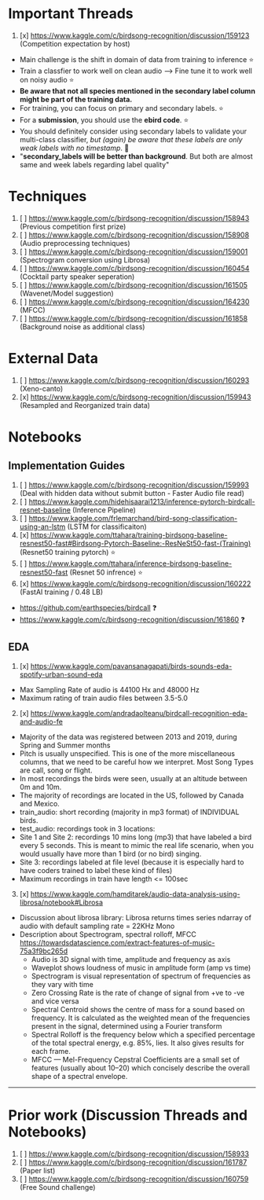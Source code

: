 # Important Threads
1. [x] https://www.kaggle.com/c/birdsong-recognition/discussion/159123 (Competition expectation by host)
  - Main challenge is the shift in domain of data from training to inference ⭐️
  - Train a classfier to work well on clean audio --> Fine tune it to work well on noisy audio ⭐️
  - **Be aware that not all species mentioned in the secondary label column might be part of the training data.** 
  - For training, you can focus on primary and secondary labels. ⭐️
  - For a **submission**, you should use the **ebird code**.  ⭐️
  - You should definitely consider using secondary labels to validate your multi-class classifier, *but (again) be aware that these labels are only weak labels with no timestamp*. 🔪
  - "**secondary_labels will be better than background**. But both are almost same and week labels regarding label quality"

# Techniques
1. [ ] https://www.kaggle.com/c/birdsong-recognition/discussion/158943 (Previous competition first prize)
2. [ ] https://www.kaggle.com/c/birdsong-recognition/discussion/158908 (Audio preprocessing techniques)
3. [ ] https://www.kaggle.com/c/birdsong-recognition/discussion/159001 (Spectrogram conversion using Librosa)
4. [ ] https://www.kaggle.com/c/birdsong-recognition/discussion/160454 (Cocktail party speaker seperation)
5. [ ] https://www.kaggle.com/c/birdsong-recognition/discussion/161505 (Wavenet/Model suggestion)
6. [ ] https://www.kaggle.com/c/birdsong-recognition/discussion/164230 (MFCC)
7. [ ] https://www.kaggle.com/c/birdsong-recognition/discussion/161858 (Background noise as additional class)

# External Data
1. [ ] https://www.kaggle.com/c/birdsong-recognition/discussion/160293 (Xeno-canto)
2. [x] https://www.kaggle.com/c/birdsong-recognition/discussion/159943 (Resampled and Reorganized train data)

# Notebooks
  
## Implementation Guides
1. [ ] https://www.kaggle.com/c/birdsong-recognition/discussion/159993 (Deal with hidden data without submit button - Faster Audio file read)
2. [ ] https://www.kaggle.com/hidehisaarai1213/inference-pytorch-birdcall-resnet-baseline (Inference Pipeline)
3. [ ] https://www.kaggle.com/frlemarchand/bird-song-classification-using-an-lstm (LSTM for classificaiton)
4. [x] https://www.kaggle.com/ttahara/training-birdsong-baseline-resnest50-fast#Birdsong-Pytorch-Baseline:-ResNeSt50-fast-(Training) (Resnet50 training pytorch) ⭐️
5. [ ] https://www.kaggle.com/ttahara/inference-birdsong-baseline-resnest50-fast (Resnet 50 infrence) ⭐️
6. [x] https://www.kaggle.com/c/birdsong-recognition/discussion/160222 (FastAI training / 0.48 LB)
  - https://github.com/earthspecies/birdcall ❓
  - https://www.kaggle.com/c/birdsong-recognition/discussion/161860 ❓

## EDA
1. [x] https://www.kaggle.com/pavansanagapati/birds-sounds-eda-spotify-urban-sound-eda
  - Max Sampling Rate of audio is 44100 Hx and 48000 Hz
  - Maximum rating of train audio files between 3.5-5.0  

2. [x] https://www.kaggle.com/andradaolteanu/birdcall-recognition-eda-and-audio-fe
  - Majority of the data was registered between 2013 and 2019, during Spring and Summer months
  - Pitch is usually unspecified. This is one of the more miscellaneous columns, that we need to be careful how we interpret. Most Song Types are call, song or flight.
  - In most recordings the birds were seen, usually at an altitude between 0m and 10m.
  - The majority of recordings are located in the US, followed by Canada and Mexico.
  - train_audio: short recording (majority in mp3 format) of INDIVIDUAL birds.
  - test_audio: recordings took in 3 locations:
  - Site 1 and Site 2: recordings 10 mins long (mp3) that have labeled a bird every 5 seconds. This is meant to mimic the real life scenario, when you would usually have more than 1 bird (or no bird) singing.
  - Site 3: recordings labeled at file level (because it is especially hard to have coders trained to label these kind of files)
  - Maximum recordings in train have length <= 100sec

3. [x] https://www.kaggle.com/hamditarek/audio-data-analysis-using-librosa/notebook#Librosa
  - Discussion about librosa library: Librosa returns times series ndarray of audio with default sampling rate = 22KHz Mono
  - Description about Spectrogram, spectral rolloff, MFCC     https://towardsdatascience.com/extract-features-of-music-75a3f9bc265d
    - Audio is 3D signal with time, amplitude and frequency as axis
    - Waveplot shows loudness of music in amplitude form (amp vs time)
    - Spectrogram is visual representation of spectrum of frequencies as they vary with time
    - Zero Crossing Rate is the rate of change of signal from +ve to -ve and vice versa
    - Spectral Centroid shows the centre of mass for a sound based on frequency. It is calculated as the weighted mean of the frequencies  present in the signal, determined using a Fourier transform
    - Spectral Rolloff is the frequency below which a specified percentage of the total spectral energy, e.g. 85%, lies. It also gives results for each frame.
    - MFCC — Mel-Frequency Cepstral Coefficients are a small set of features (usually about 10–20) which concisely describe the overall shape of a spectral envelope.

***

# Prior work (Discussion Threads and Notebooks)
1. [ ] https://www.kaggle.com/c/birdsong-recognition/discussion/158933
2. [ ] https://www.kaggle.com/c/birdsong-recognition/discussion/161787 (Paper list)
3. [ ] https://www.kaggle.com/c/birdsong-recognition/discussion/160759 (Free Sound challenge)
